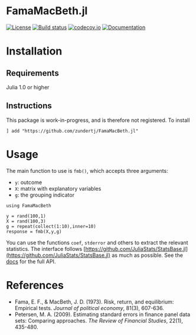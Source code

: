 # FamaMacBeth.jl

[![License](http://img.shields.io/badge/license-MIT-brightgreen.svg?style=flat)](LICENSE)
[![Build status](https://github.com/zundertj/FamaMacBeth.jl/workflows/CI/badge.svg)](https://github.com/zundertj/FamaMacBeth.jl/actions?workflow=CI)
[![codecov.io](https://codecov.io/gh/zundertj/FamaMacBeth.jl/branch/master/graphs/badge.svg)](http://codecov.io/github/zundertj/FamaMacBeth.jl?branch=master)
[![Documentation](https://img.shields.io/badge/docs-latest-blue.svg)](https://zundertj.github.io/FamaMacBeth.jl/latest)

# Installation

## Requirements
Julia 1.0 or higher

## Instructions
This package is work-in-progress, and is therefore not registered. To install
```
] add "https://github.com/zundertj/FamaMacBeth.jl"
```

# Usage
The main function to use is `fmb()`, which accepts three arguments:
- `y`: outcome
- `X`: matrix with explanatory variables
- `g`: the grouping indicator

```
using FamaMacBeth

y = rand(100,1)
X = rand(100,3)
g = repeat(collect(1:10),inner=10)
response = fmb(X,y,g)
```
You can use the functions `coef`, `stderror` and others to extract the relevant statistics. The interface follows [https://github.com/JuliaStats/StatsBase.jl](https://github.com/JuliaStats/StatsBase.jl) as much as possible. See the [docs](https://zundertj.github.io/FamaMacBeth.jl/latest) for the full API.

# References
- Fama, E. F., & MacBeth, J. D. (1973). Risk, return, and equilibrium: Empirical tests. *Journal of political economy*, 81(3), 607-636.
- Petersen, M. A. (2009). Estimating standard errors in finance panel data sets: Comparing approaches. *The Review of Financial Studies*, 22(1), 435-480.
